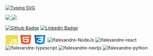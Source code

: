 
[![Typing SVG](https://readme-typing-svg.herokuapp.com?color=676767&center=true&lines=Hi!+I'm+Luis+Fernando)](https://git.io/typing-svg)
<div>
<a href="https://github.com/lfalexandre">
<img height="180em" src="https://github-readme-stats.vercel.app/api/top-langs/?username=lfalexandre&layout=compact&langs_count=7&theme=dracula"/>
<img height="180em" src="https://github-readme-stats.vercel.app/api?username=lfalexandre&show_icons=true&theme=dracula&include_all_commits=true&count_private=true"/>
</div>

[![Github Badge](https://img.shields.io/badge/-Github-000?style=flat-square&logo=Github&logoColor=white&link=https://github.com/lfalexandre)](https://github.com/lfalexandre)
[![Linkedin Badge](https://img.shields.io/badge/-LinkedIn-blue?style=flat-square&logo=Linkedin&logoColor=white&link=https://www.linkedin.com/in/luis-fernando-alexandre-0b950526/)](https://www.linkedin.com/in/luis-fernando-alexandre-0b950526/)

<div style="display: inline_block">
  <img align="center" alt="lfalexandre-Js" height="30" width="40" src="https://raw.githubusercontent.com/devicons/devicon/master/icons/javascript/javascript-plain.svg">
  <img align="center" alt="lfalexandre-HTML" height="30" width="40" src="https://raw.githubusercontent.com/devicons/devicon/master/icons/html5/html5-original.svg">
  <img align="center" alt="lfalexandre-CSS" height="30" width="40" src="https://raw.githubusercontent.com/devicons/devicon/master/icons/css3/css3-original.svg">
  <img align="center" alt="lfalexandre-NodeJs" height="30" width="40" src="https://cdn.jsdelivr.net/gh/devicons/devicon/icons/nodejs/nodejs-original.svg">
  <img align="center" alt="lfalexandre-react" height="30" width="40" src="https://cdn.jsdelivr.net/gh/devicons/devicon/icons/react/react-original.svg">
  <img align="center" alt="lfalexandre-typescript" height="30" width="40" src="https://cdn.jsdelivr.net/gh/devicons/devicon/icons/typescript/typescript-original.svg">
  <img align="center" alt="lfalexandre-nextjs" height="30" width="40" src="https://cdn.jsdelivr.net/gh/devicons/devicon/icons/nextjs/nextjs-original.svg" />
  <img align="center" alt="lfalexandre-python" height="30" width="40" src="https://cdn.jsdelivr.net/gh/devicons/devicon/icons/python/python-original.svg">
</div>


